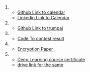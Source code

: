1. - [Github Link to calendar](https://github.com/naveen-010/Calibash)
   - [Linkedin Link to Calendar](https://www.linkedin.com/posts/activity-7258518019109277696-OqT4?utm_source=share&utm_medium=member_desktop)

   
2. - [Github Link to trumpai](https://github.com/naveen-010/Trump-Chatbot)


3. - [Code To contest result](https://drive.google.com/file/d/1GXifiyHyiShyEBh2E9cLa8Js60-gZg-v/view)


4. - [Encryption Paper](https://drive.google.com/file/d/1GgU-N2W2hiHBZFmKY0xv7fPTN0-aCiJk/view?usp=sharing)


5. - [Deep Learning course certificate](https://www.coursera.org/account/accomplishments/verify/TKRPH3BRTYD9)
   - [drive link for the same](https://drive.google.com/file/d/1Gloe2kG9lSjMr4c0C2xlfvdmli1VK2X6/view?usp=sharing)
